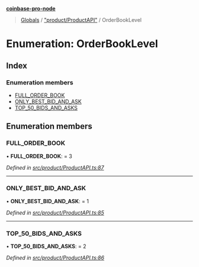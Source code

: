 **[coinbase-pro-node](../README.md)**

> [Globals](../globals.md) / ["product/ProductAPI"](../modules/_product_productapi_.md) / OrderBookLevel

# Enumeration: OrderBookLevel

## Index

### Enumeration members

- [FULL_ORDER_BOOK](_product_productapi_.orderbooklevel.md#full_order_book)
- [ONLY_BEST_BID_AND_ASK](_product_productapi_.orderbooklevel.md#only_best_bid_and_ask)
- [TOP_50_BIDS_AND_ASKS](_product_productapi_.orderbooklevel.md#top_50_bids_and_asks)

## Enumeration members

### FULL_ORDER_BOOK

• **FULL_ORDER_BOOK**: = 3

_Defined in [src/product/ProductAPI.ts:87](https://github.com/bennycode/coinbase-pro-node/blob/e6678df/src/product/ProductAPI.ts#L87)_

---

### ONLY_BEST_BID_AND_ASK

• **ONLY_BEST_BID_AND_ASK**: = 1

_Defined in [src/product/ProductAPI.ts:85](https://github.com/bennycode/coinbase-pro-node/blob/e6678df/src/product/ProductAPI.ts#L85)_

---

### TOP_50_BIDS_AND_ASKS

• **TOP_50_BIDS_AND_ASKS**: = 2

_Defined in [src/product/ProductAPI.ts:86](https://github.com/bennycode/coinbase-pro-node/blob/e6678df/src/product/ProductAPI.ts#L86)_
